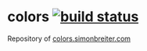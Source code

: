 # colors [![build status](https://gitlab.com/simonbreiter/colors/badges/master/build.svg)](https://gitlab.com/simonbreiter/colors/commits/master)

Repository of [colors.simonbreiter.com](https://colors.simonbreiter.com)
